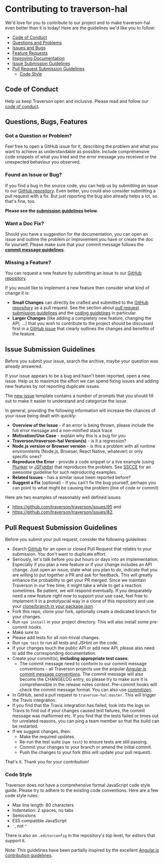 # Contributing to traverson-hal

We'd love for you to contribute to our project and to make traverson-hal even better than it is today! Here are the guidelines we'd like you to follow:

* [Code of Conduct](#coc)
* [Questions and Problems](#question)
* [Issues and Bugs](#issue)
* [Feature Requests](#feature)
* [Improving Documentation](#docs)
* [Issue Submission Guidelines](#submit)
* [Pull Request Submission Guidelines](#submit-pr)
    * [Code Style](#code-style)


## <a name="coc"></a> Code of Conduct

Help us keep Traverson open and inclusive. Please read and follow our [code of conduct][coc].

## <a name="requests"></a> Questions, Bugs, Features

### <a name="question"></a> Got a Question or Problem?

Feel free to open a GitHub issue for it, describing the problem and what you want to achieve as understandable as possible. Include comprehensive code snippets of what you tried and the error message you received or the unexpected behaviour you observed.

### <a name="issue"></a> Found an Issue or Bug?

If you find a bug in the source code, you can help us by submitting an issue to our [GitHub repository][github]. Even better, you could also consider submitting a pull request with a fix. But just reporting the bug also already helps a lot, so that's fine, too.

**Please see the [submission guidelines](#submit) below.**

### <a name="docs"></a> Want a Doc Fix?

Should you have a suggestion for the documentation, you can open an issue and outline the problem or improvement you have or create the doc fix yourself. Please make sure that your commit message follows the **[commit message guidelines](#commits)**.

### <a name="feature"></a> Missing a Feature?

You can request a new feature by submitting an issue to our [GitHub repository][github-issues].

If you would like to implement a new feature then consider what kind of change it is:

* **Small Changes** can directly be crafted and submitted to the [GitHub repository][github] as a pull request. See the section about [pull request submission guidelines](#submit-pr) and the [coding guidelines](#coding-guidelines) in particular.
* **Larger Changes** (like adding a completely new feature, changing the API, ...) that you wish to contribute to the project should be discussed first in a [GitHub issue][github-issues] that clearly outlines the changes and benefits of the feature.

## <a name="submit"></a> Issue Submission Guidelines

Before you submit your issue, search the archive, maybe your question was already answered.

If your issue appears to be a bug and hasn't been reported, open a new issue. Help us to maximize the effort we can spend fixing issues and adding new features by not reporting duplicate issues.

The [new issue][github-new-issue] template contains a number of prompts that you should fill out to make it easier to understand and categorize the issue.

In general, providing the following information will increase the chances of your issue being dealt with quickly:

* **Overview of the Issue** - if an error is being thrown, please include the full error message and a non-minified stack trace
* **Motivation/Use Case** - explain why this is a bug for you
* **Traverson/traverson-hal Version(s)** - is it a regression?
* **Node.js version or Browser version** - is this a problem with all runtime environments (Node.js, Browser, React Native, whatever) or only specific ones?
* **Reproduce the Error** - provide a code snippet or a live example (using [Plunker][plunker] or [JSFiddle][jsfiddle]) that reproduces the problem. See [SSCCE][sscce] for an awesome guideline for such reproducing examples.
* **Related Issues** - has a similar issue been reported before?
* **Suggest a Fix** (optional) - if you can't fix the bug yourself, perhaps you can point to what might be causing the problem (line of code or commit)

Here are two examples of reasonably well defined issues:
- https://github.com/traverson/traverson/issues/95 and
- https://github.com/traverson/traverson/issues/82.

## <a name="submit-pr"></a> Pull Request Submission Guidelines

Before you submit your pull request, consider the following guidelines:

* Search [GitHub][pull-requests] for an open or closed Pull Request that relates to your submission. You don't want to duplicate effort.
* Seriously, let's talk before you put hours or days into an implementation. Especially if you plan a new feature or if your change includes an API change. Just open an issue, state what you plan to do, indicate that you are willing to put together a PR and ask for feedback. This will greatly enhance the probability to get your PR merged. Since we maintain Traverson in our free time, it might take a while to get a reaction sometimes. Be patient, we will respond eventually. If you desparately need a new feature *right now* to support your use case, feel free to implement it in a prototypcial way in a clone of this repository and use your [clone/branch in your package.json][npm-github-urls].
* Fork this repo, clone your fork, optionally create a dedicated branch for your changes.
* Run `npm install` in your project directory. This will also install some pre-commit hooks.
* Make sure to
* Please add tests for all non-trivial changes.
* Run `npm test` to run all tests and JSHint on the code.
* If your changes touch the public API or add new API, please also need to add the corresponding documentation.
* Create your commit(s), **including appropriate test cases**:
    * <a name="commits"></a> The commit message need to conform to our commit message conventions - all Traverson projects use the popular [Angular.js commit message conventions][angular-commit]. The commit message will also become the CHANGELOG entry, so please try to make sure it is comprehensible in the release notes context. Pre-commit hooks will check the commit message format. You can also use [commitizen][commitizen].
* In GitHub, send a pull request to `traverson-hal:master`. This will trigger the Travis integration.
* If you find that the Travis integration has failed, look into the logs on Travis to find out if your changes caused test failures, the commit message was malformed etc. If you find that the tests failed or times out for unrelated reasons, you can ping a team member so that the build can be restarted.
* If we suggest changes, then:
    * Make the required updates.
    * Re-run the test suite (`npm test`) to ensure tests are still passing.
    * Commit your changes to your branch or amend the initial commit.
    * Push the changes to your fork (this will update your pull request).

That's it. Thank you for your contribution!

### <a name="code-style"></a> Code Style

Traverson does not have a comprehensive formal JavaScript code style guide. Please try to adhere to the existing code conventions.  Here are a few code style rules:

* Max line length: 80 characters
* Indentation: 2 spaces, no tabs
* Semicolons
* ES5 compatible JavaScript
* `'`, not `"`

There is also an `.editorconfig` in the repository's top level, for editors that support it.




Note: This guidelines have been partially inspired by the excellent [Angular.js contribution guidelines][angular-contrib-guide].

[angular-commit]: https://github.com/angular/angular.js/blob/master/DEVELOPERS.md#commits
[angular-contrib-guide]: https://github.com/angular/angular.js/blob/master/CONTRIBUTING.md
[coc]: https://github.com/traverson/traverson-hal/blob/master/CODE_OF_CONDUCT.md
[commitizen]: https://github.com/commitizen/cz-cli
[github-issues]: https://github.com/traverson/traverson-hal/issues
[github-new-issue]: https://github.com/traverson/traverson-hal/issues/new/choose
[github]: https://github.com/traverson/traverson-hal
[jsfiddle]: http://jsfiddle.net/
[plunker]: http://plnkr.co/edit
[pull-requests]: https://github.com/traverson/traverson-hal/pulls
[sscce]: http://sscce.org
[npm-github-urls]: https://docs.npmjs.com/files/package.json#github-urls

